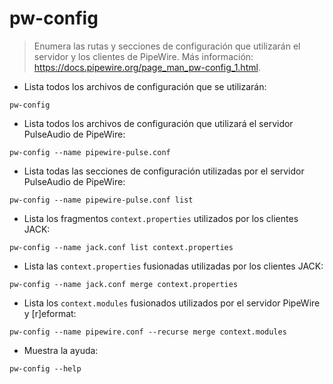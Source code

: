 # pw-config

> Enumera las rutas y secciones de configuración que utilizarán el servidor y los clientes de PipeWire.
> Más información: <https://docs.pipewire.org/page_man_pw-config_1.html>.

- Lista todos los archivos de configuración que se utilizarán:

`pw-config`

- Lista todos los archivos de configuración que utilizará el servidor PulseAudio de PipeWire:

`pw-config --name pipewire-pulse.conf`

- Lista todas las secciones de configuración utilizadas por el servidor PulseAudio de PipeWire:

`pw-config --name pipewire-pulse.conf list`

- Lista los fragmentos `context.properties` utilizados por los clientes JACK:

`pw-config --name jack.conf list context.properties`

- Lista las `context.properties` fusionadas utilizadas por los clientes JACK:

`pw-config --name jack.conf merge context.properties`

- Lista los `context.modules` fusionados utilizados por el servidor PipeWire y [r]eformat:

`pw-config --name pipewire.conf --recurse merge context.modules`

- Muestra la ayuda:

`pw-config --help`
